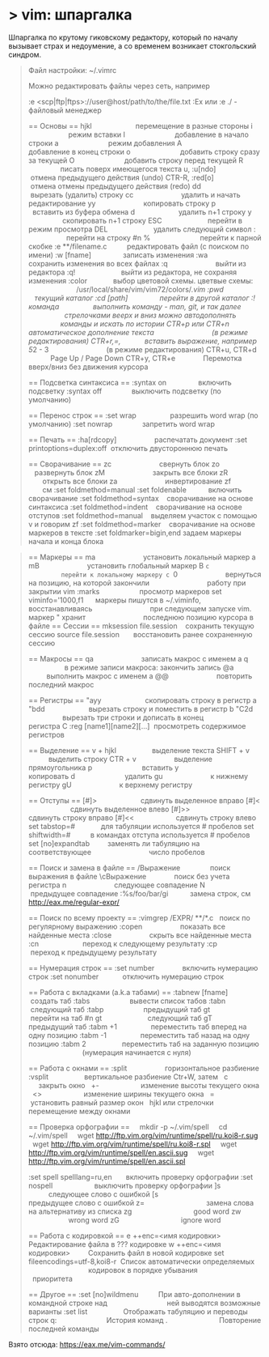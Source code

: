 # > vim: шпаргалка

Шпаргалка по крутому гиковскому редактору, который по началу вызывает страх и недоумение, а со временем возникает стокгольский синдром.

>  Файл настройки: ~/.vimrc
>  
>  Можно редактировать файлы через сеть, например
>  
>  :e <scp|ftp|ftps>://user@host/path/to/the/file.txt
>  :Ex или :e ./ - файловый менеджер
>  
>  == Основы ==
> hjkl                      перемещение в разные стороны
> i                         режим вставки
> I                         добавление в начало строки
> a                         режим добавления
> A                         добавление в конец строки
> o                         добавить строку сразу за текущей
> O                         добавить строку перед текущей
> R                         писать поверх имеющегося текста
> u, :u[ndo]                отмена предыдущего действия (undo)
> CTR-R, :red[o]            отмена отмены предыдущего действия (redo)
> dd                        вырезать (удалить) строку
> cc                        удалить и начать редактирование
> yy                        копировать строку
> p                         вставить из буфера обмена
> <n>d                      удалить n+1 строку
> <n>y                      скопировать n+1 строку
> ESC                       перейти в режим просмотра
> DEL                       удалить следующий символ
> :<n>                      перейти на строку #n
> %                         перейти к парной скобке
> :e **/filename.c          редактировать файл (с поиском по имени)
> :w [fname]                записать изменения
> :wa                       сохранить изменения во всех файлах
> :q                        выйти из редактора
> :q!                       выйти из редактора, не сохраняя изменения
> :color <name>             выбор цветовой схемы. цветвые схемы:
>                            /usr/local/share/vim/vim72/colors/*.vim
> :pwd                      текущий каталог
> :cd [path]                перейти в другой каталог
> :!команда                 выполнить команду - man, git, и так далее
>                            стрелочками веерх и вниз можно автодополнять
>                            команды и искать по истории
> CTR+p или CTR+n           автоматическое дополнение текста
>                            (в режиме редактирования)
> CTR+r,=,<expr>            вставить выражение, например 5*2 - 3
>                            (в режиме редактирования)
> CTR+u, CTR+d              Page Up / Page Down
> CTR+y, CTR+e              Перемотка вверх/вниз без движения курсора               
>
> == Подсветка синтаксиса ==
> :syntax on                включить подсветку
> :syntax off               выключить подсветку (по умолчанию)
>
> == Перенос строк ==
> :set wrap                 разрешить word wrap (по умолчанию)
> :set nowrap               запретить word wrap
>
> == Печать ==
> :ha[rdcopy]                   распечатать документ
> :set printoptions=duplex:off  отключить двустороннюю печать
>
> == Сворачивание ==
> zc                        свернуть блок
> zo                        развернуть блок
> zM                        закрыть все блоки
> zR                        открыть все блоки
> za                        инвертирование
> zf                        см :set foldmethod=manual
> :set foldenable           включить свoрачивание
> :set foldmethod=syntax    сворачивание на основе синтаксиса
> :set foldmethod=indent    сворачивание на основе отступов
> :set foldmethod=manual    выделяем участок с помощью v и говорим zf
> :set foldmethod=marker    сворачивание на основе маркеров в тексте
> :set foldmarker=bigin,end задаем маркеры начала и конца блока

> == Маркеры ==
> ma                        установить локальный маркер a
> mB                        установить глобальный маркер B
> `c                        перейти к локальному маркеру c
> `0                        вернуться на позицию, на которой закончили
>                            работу при закрытии vim
> :marks                    просмотр маркеров
> set viminfo='1000,f1      маркеры пишутся в ~/.viminfo, восстанавливаясь
>                            при следующем запуске vim. маркер " хранит
>                            последнюю позицию курсора в файле
> == Сессии ==
> mksession file.session    сохранить текущую сессию
> source file.session       восстановить ранее сохраненную сессию
>
> == Макросы ==
> qa                        записать макрос с именем a
> q                         в режиме записи макроса: закончить запись
> @a                        выполнить макрос с именем a
> @@                        повторить последний макрос
>
> == Регистры ==
> "ayy                      скопировать строку в регистр a
> "bdd                      вырезать строку и поместить в регистр b
> "С2d                      вырезать три строки и дописать в конец
>                            регистра C
> :reg [name1][name2][...]  просмотреть содержимое регистров
>
> == Выделение ==
> v + hjkl                  выделение текста
> SHIFT + v                 выделить строку
> CTR + v                   выделение прямоугольника
> p                         вставить
> y                         копировать
> d                         удалить
> gu                        к нижнему регистру
> gU                        к верхнему регистру
> 
> == Отступы ==
> [#]>                      сдвинуть выделенное вправо
> [#]<                      сдвинуть выделенное влево
> [#]>>                     сдвинуть строку вправо
> [#]<<                     сдвинуть строку влево
> set tabstop=#             для табуляции используется # пробелов
> set shiftwidth=#          в командах отступа используется # пробелов 
> set [no]expandtab         заменять ли табуляцию на соответствующее
>                            число пробелов
>
> == Поиск и замена в файле ==
> /Выражение               поиск выражения в файле
> \cВыражение              поиск без учета регистра
> n                        следующее совпадение
> N                        предыдущее совпадение
> :%s/foo/bar/gi           замена строк, см http://eax.me/regular-expr/
> 
> == Поиск по всему проекту ==
> :vimgrep /EXPR/ **/*.c   поиск по регулярному выражению
> :copen                   показать все найденные места
> :close                   скрыть все найденные места
> :cn                      переход к следующему результату
> :cp                      переход к предыдущему результату
> 
> == Нумерация строк ==
> :set number              включить нумерацию строк
> :set nonumber            отключить нумерацию строк
> 
> == Работа с вкладками (a.k.a табами) ==
> :tabnew [fname]          создать таб
> :tabs                    вывести список табов
> :tabn                    следующий таб
> :tabp                    предыдущий таб
> <n>gt                    перейти на таб #n
> gt                       следующий таб
> gT                       предыдущий таб
> :tabm +1                 переместить таб вперед на одну позицию
> :tabm -1                 переместить таб назад на одну позицию
> :tabm 2                  переместить таб на заданную позицию
>                           (нумерация начинается с нуля)
>
> == Работа с окнами ==
> :split                   горизонтальное разбиение
> :vsplit                  вертикальное разбиение
> Ctr+W, затем
>  с                      закрыть окно
>  +-                     изменение высоты текущего окна
>  <>                     изменение ширины текущего окна
>  =                      установить равный размер окон
>  hjkl или стрелочки     перемещение между окнами
>
> == Проверка орфографии ==
>    mkdir -p ~/.vim/spell
>    cd ~/.vim/spell
>    wget http://ftp.vim.org/vim/runtime/spell/ru.koi8-r.sug
>    wget http://ftp.vim.org/vim/runtime/spell/ru.koi8-r.spl
>    wget http://ftp.vim.org/vim/runtime/spell/en.ascii.sug
>    wget http://ftp.vim.org/vim/runtime/spell/en.ascii.spl
>
> :set spell spelllang=ru,en       включить проверку орфографии
> :set nospell                     выключить проверку орфографии
> ]s                               следующее слово с ошибкой
> [s                               предыдущее слово с ошибкой
> z=                               замена слова на альтернативу из списка
> zg                               good word
> zw                               wrong word
> zG                               ignore word
>
> == Работа с кодировкой ==
> e ++enc=<имя кодировки>         Редактирование файла в ??? кодировке
> w ++enc=<имя кодировки>         Сохранить файл в новой кодировке
> set fileencodings=utf-8,koi8-r  Список автоматически определяемых
>                                   кодировок в порядке убывания
>                                  приоритета
>
> == Другое ==
> :set [no]wildmenu          При авто-дополнении в командной строке над
>                             ней выводятся возможные варианты
> :set list                  Отображать табуляцию и переводы строк
> q:                         История команд
> .                          Повторение последней команды
> 

Взято отсюда: https://eax.me/vim-commands/
